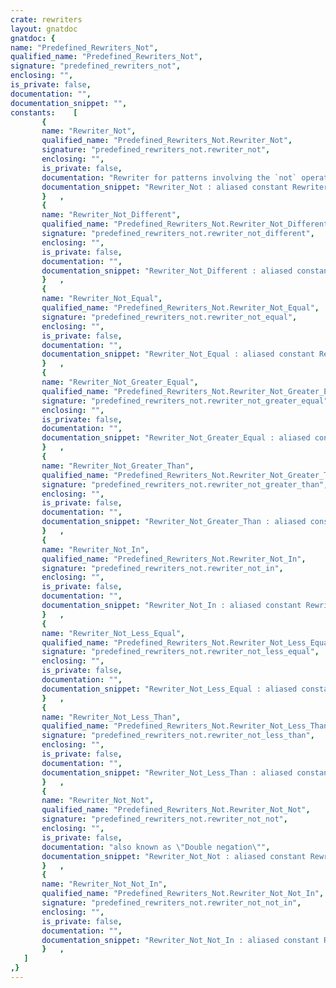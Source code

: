 ```yaml
---
crate: rewriters
layout: gnatdoc
gnatdoc: {
name: "Predefined_Rewriters_Not",
qualified_name: "Predefined_Rewriters_Not",
signature: "predefined_rewriters_not",
enclosing: "",
is_private: false,
documentation: "",
documentation_snippet: "",
constants:    [
       {
       name: "Rewriter_Not",
       qualified_name: "Predefined_Rewriters_Not.Rewriter_Not",
       signature: "predefined_rewriters_not.rewriter_not",
       enclosing: "",
       is_private: false,
       documentation: "Rewriter for patterns involving the `not` operator\nthat can be simplified.\n\nThe resulting code might still be simplified using\n* Minimal Parenthesis",
       documentation_snippet: "Rewriter_Not : aliased constant Rewriter_Sequence :=\n  Make_Rewriter_Sequence\n    (Rewriter_Not_Not & Rewriter_Not_Equal & Rewriter_Not_Different &\n     Rewriter_Not_In & Rewriter_Not_Not_In & Rewriter_Not_Greater_Than &\n     Rewriter_Not_Greater_Equal & Rewriter_Not_Less_Than &\n     Rewriter_Not_Less_Equal);",
       }   ,
       {
       name: "Rewriter_Not_Different",
       qualified_name: "Predefined_Rewriters_Not.Rewriter_Not_Different",
       signature: "predefined_rewriters_not.rewriter_not_different",
       enclosing: "",
       is_private: false,
       documentation: "",
       documentation_snippet: "Rewriter_Not_Different : aliased constant Rewriter_Find_And_Replace :=\n  Make_Rewriter_Find_And_Replace\n    (Make_Pattern (\"not ($S_Left /= $S_Right)\", Expr_Rule),\n     Make_Pattern (\"($S_Left = $S_Right)\", Expr_Rule));",
       }   ,
       {
       name: "Rewriter_Not_Equal",
       qualified_name: "Predefined_Rewriters_Not.Rewriter_Not_Equal",
       signature: "predefined_rewriters_not.rewriter_not_equal",
       enclosing: "",
       is_private: false,
       documentation: "",
       documentation_snippet: "Rewriter_Not_Equal : aliased constant Rewriter_Find_And_Replace :=\n  Make_Rewriter_Find_And_Replace\n    (Make_Pattern (\"not ($S_Left = $S_Right)\", Expr_Rule),\n     Make_Pattern (\"($S_Left /= $S_Right)\", Expr_Rule));",
       }   ,
       {
       name: "Rewriter_Not_Greater_Equal",
       qualified_name: "Predefined_Rewriters_Not.Rewriter_Not_Greater_Equal",
       signature: "predefined_rewriters_not.rewriter_not_greater_equal",
       enclosing: "",
       is_private: false,
       documentation: "",
       documentation_snippet: "Rewriter_Not_Greater_Equal : aliased constant Rewriter_Find_And_Replace :=\n  Make_Rewriter_Find_And_Replace\n    (Make_Pattern (\"not ($S_Left >= $S_Right)\", Expr_Rule),\n     Make_Pattern (\"($S_Left < $S_Right)\", Expr_Rule),\n     Make_Match_Accepter_Function_Access (Accept_Usage_Less_Than'Access));",
       }   ,
       {
       name: "Rewriter_Not_Greater_Than",
       qualified_name: "Predefined_Rewriters_Not.Rewriter_Not_Greater_Than",
       signature: "predefined_rewriters_not.rewriter_not_greater_than",
       enclosing: "",
       is_private: false,
       documentation: "",
       documentation_snippet: "Rewriter_Not_Greater_Than : aliased constant Rewriter_Find_And_Replace :=\n  Make_Rewriter_Find_And_Replace\n    (Make_Pattern (\"not ($S_Left > $S_Right)\", Expr_Rule),\n     Make_Pattern (\"($S_Left <= $S_Right)\", Expr_Rule),\n     Make_Match_Accepter_Function_Access (Accept_Usage_Less_Equal'Access));",
       }   ,
       {
       name: "Rewriter_Not_In",
       qualified_name: "Predefined_Rewriters_Not.Rewriter_Not_In",
       signature: "predefined_rewriters_not.rewriter_not_in",
       enclosing: "",
       is_private: false,
       documentation: "",
       documentation_snippet: "Rewriter_Not_In : aliased constant Rewriter_Find_And_Replace :=\n  Make_Rewriter_Find_And_Replace\n    (Make_Pattern (\"not ($S_Var in $M_Values)\", Expr_Rule),\n     Make_Pattern (\"($S_Var not in $M_Values)\", Expr_Rule));",
       }   ,
       {
       name: "Rewriter_Not_Less_Equal",
       qualified_name: "Predefined_Rewriters_Not.Rewriter_Not_Less_Equal",
       signature: "predefined_rewriters_not.rewriter_not_less_equal",
       enclosing: "",
       is_private: false,
       documentation: "",
       documentation_snippet: "Rewriter_Not_Less_Equal : aliased constant Rewriter_Find_And_Replace :=\n  Make_Rewriter_Find_And_Replace\n    (Make_Pattern (\"not ($S_Left <= $S_Right)\", Expr_Rule),\n     Make_Pattern (\"($S_Left > $S_Right)\", Expr_Rule),\n     Make_Match_Accepter_Function_Access\n       (Accept_Usage_Greater_Than'Access));",
       }   ,
       {
       name: "Rewriter_Not_Less_Than",
       qualified_name: "Predefined_Rewriters_Not.Rewriter_Not_Less_Than",
       signature: "predefined_rewriters_not.rewriter_not_less_than",
       enclosing: "",
       is_private: false,
       documentation: "",
       documentation_snippet: "Rewriter_Not_Less_Than : aliased constant Rewriter_Find_And_Replace :=\n  Make_Rewriter_Find_And_Replace\n    (Make_Pattern (\"not ($S_Left < $S_Right)\", Expr_Rule),\n     Make_Pattern (\"($S_Left >= $S_Right)\", Expr_Rule),\n     Make_Match_Accepter_Function_Access\n       (Accept_Usage_Greater_Equal'Access));",
       }   ,
       {
       name: "Rewriter_Not_Not",
       qualified_name: "Predefined_Rewriters_Not.Rewriter_Not_Not",
       signature: "predefined_rewriters_not.rewriter_not_not",
       enclosing: "",
       is_private: false,
       documentation: "also known as \"Double negation\"",
       documentation_snippet: "Rewriter_Not_Not : aliased constant Rewriter_Find_And_Replace :=\n  Make_Rewriter_Find_And_Replace\n    (Make_Pattern (\"not (not $S_Cond)\", Expr_Rule),\n     Make_Pattern (\"$S_Cond\", Expr_Rule));",
       }   ,
       {
       name: "Rewriter_Not_Not_In",
       qualified_name: "Predefined_Rewriters_Not.Rewriter_Not_Not_In",
       signature: "predefined_rewriters_not.rewriter_not_not_in",
       enclosing: "",
       is_private: false,
       documentation: "",
       documentation_snippet: "Rewriter_Not_Not_In : aliased constant Rewriter_Find_And_Replace :=\n  Make_Rewriter_Find_And_Replace\n    (Make_Pattern (\"not ($S_Var not in $M_Values)\", Expr_Rule),\n     Make_Pattern (\"($S_Var in $M_Values)\", Expr_Rule));",
       }   ,
   ]
,}
---
```

